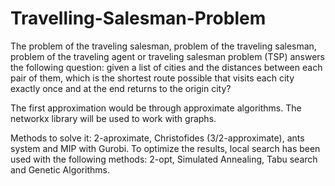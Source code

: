 # Travelling-Salesman-Problem
The problem of the traveling salesman, problem of the traveling salesman, problem of the traveling agent or traveling salesman problem (TSP) answers the following question: given a list of cities and the distances between each pair of them, which is the shortest route possible that visits each city exactly once and at the end returns to the origin city?

The first approximation would be through approximate algorithms. The networkx library will be used to work with graphs.

Methods to solve it: 2-aproximate, Christofides (3/2-approximate), ants system and MIP with Gurobi. To optimize the results, local search has been used with the following methods: 2-opt, Simulated Annealing, Tabu search and Genetic Algorithms.
